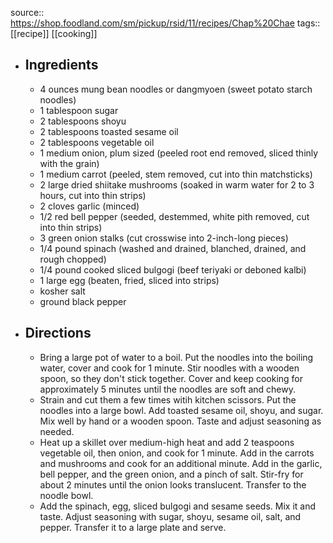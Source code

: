 source:: https://shop.foodland.com/sm/pickup/rsid/11/recipes/Chap%20Chae
tags:: [[recipe]] [[cooking]]

- ## Ingredients
	- 4 ounces mung bean noodles or dangmyoen (sweet potato starch noodles)
	- 1 tablespoon sugar
	- 2 tablespoons shoyu
	- 2 tablespoons toasted sesame oil
	- 2 tablespoons vegetable oil
	- 1 medium onion, plum sized (peeled root end removed, sliced thinly with the grain)
	- 1 medium carrot (peeled, stem removed, cut into thin matchsticks)
	- 2 large dried shiitake mushrooms (soaked in warm water for 2 to 3 hours, cut into thin strips)
	- 2 cloves garlic (minced)
	- 1/2 red bell pepper (seeded, destemmed, white pith removed, cut into thin strips)
	- 3 green onion stalks (cut crosswise into 2-inch-long pieces)
	- 1/4 pound spinach (washed and drained, blanched, drained, and rough chopped)
	- 1/4 pound cooked sliced bulgogi (beef teriyaki or deboned kalbi)
	- 1 large egg (beaten, fried, sliced into strips)
	- kosher salt
	- ground black pepper
- ## Directions
	- Bring a large pot of water to a boil. Put the noodles into the boiling water, cover and cook for 1 minute. Stir noodles with a wooden spoon, so they don't stick together. Cover and keep cooking for approximately 5 minutes until the noodles are soft and chewy.
	- Strain and cut them a few times witih kitchen scissors. Put the noodles into a large bowl. Add toasted sesame oil, shoyu, and sugar. Mix well by hand or a wooden spoon. Taste and adjust seasoning as needed.
	- Heat up a skillet over medium-high heat and add 2 teaspoons vegetable oil, then onion, and cook for 1 minute. Add in the carrots and mushrooms and cook for an additional minute. Add in the garlic, bell pepper, and the green onion, and a pinch of salt. Stir-fry for about 2 minutes until the onion looks translucent. Transfer to the noodle bowl.
	- Add the spinach, egg, sliced bulgogi and sesame seeds. Mix it and taste. Adjust seasoning with sugar, shoyu, sesame oil, salt, and pepper. Transfer it to a large plate and serve.